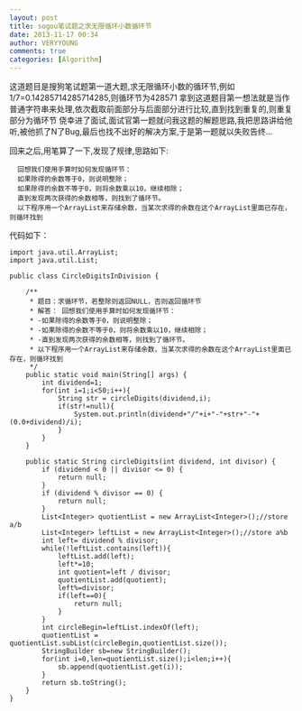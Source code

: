 ```yaml
---
layout: post
title: sogou笔试题之求无限循环小数循环节
date: 2013-11-17 00:34
author: VERYYOUNG
comments: true
categories: [Algorithm]
---
```

   这道题目是搜狗笔试题第一道大题,求无限循环小数的循环节,例如1/7=0.14285714285714285,则循环节为428571
拿到这道题目第一想法就是当作普通字符串来处理,依次截取前面部分与后面部分进行比较,直到找到重复的,则重复部分为循环节
侥幸进了面试,面试官第一题就问我这题的解题思路,我把思路讲给他听,被他抓了N了Bug,最后也找不出好的解决方案,于是第一题就以失败告终...

   回来之后,用笔算了一下,发现了规律,思路如下:

      回想我们使用手算时如何发现循环节： 
	  如果除得的余数等于0，则说明整除； 
	  如果除得的余数不等于0，则将余数乘以10，继续相除； 
	  直到发现两次获得的余数相等，则找到了循环节。
	  以下程序用一个ArrayList来存储余数，当某次求得的余数在这个ArrayList里面已存在，则循环找到
   
代码如下：

	import java.util.ArrayList;
	import java.util.List;
	
	public class CircleDigitsInDivision {
	
		/**
		 * 题目：求循环节，若整除则返回NULL，否则返回循环节
		 * 解答： 回想我们使用手算时如何发现循环节： 
		 * -如果除得的余数等于0，则说明整除； 
		 * -如果除得的余数不等于0，则将余数乘以10，继续相除； 
		 * -直到发现两次获得的余数相等，则找到了循环节。
		 * 以下程序用一个ArrayList来存储余数，当某次求得的余数在这个ArrayList里面已存在，则循环找到
		 */
		public static void main(String[] args) {
			int dividend=1;
			for(int i=1;i<50;i++){
				String str = circleDigits(dividend,i);
				if(str!=null){
					System.out.println(dividend+"/"+i+"-"+str+"-"+(0.0+dividend)/i);
				}
			}
		}
	
		public static String circleDigits(int dividend, int divisor) {
			if (dividend < 0 || divisor <= 0) {
				return null;
			}
			if (dividend % divisor == 0) {
				return null;
			}
			List<Integer> quotientList = new ArrayList<Integer>();//store a/b
			List<Integer> leftList = new ArrayList<Integer>();//store a%b
			int left= dividend % divisor;
			while(!leftList.contains(left)){
				leftList.add(left);
				left*=10;
				int quotient=left / divisor;
				quotientList.add(quotient);
				left%=divisor;
				if(left==0){
					return null;
				}
			}
			int circleBegin=leftList.indexOf(left);
			quotientList = quotientList.subList(circleBegin,quotientList.size());
			StringBuilder sb=new StringBuilder();
			for(int i=0,len=quotientList.size();i<len;i++){
				sb.append(quotientList.get(i));
			}
			return sb.toString();
		}
	}

